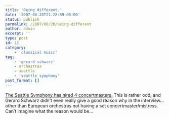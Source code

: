 ```yaml
---
title: 'Being different.'
date: '2007-08-20T21:28:59-05:00'
status: publish
permalink: /2007/08/20/being-different
author: admin
excerpt: ''
type: post
id: 12
category:
    - 'classical music'
tag:
    - 'gerard schwarz'
    - orchestras
    - seattle
    - 'seattle symphony'
post_format: []
---
```

[The Seattle Symphony has hired 4 concertmasters.](http://seattlepi.nwsource.com/classical/327934_sso17.html) This is rather odd, and Gerard Schwarz didn’t even really give a good reason why in the interview… other than European orchestras not having a set concertmaster/mistress. Can’t imagine what the reason would be…
